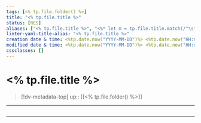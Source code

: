 ```yaml
---
tags: [<% tp.file.folder() %>]
title: "<% tp.file.title %>"
status: [RES]
aliases: ["<% tp.file.title %>", "<%* let m = tp.file.title.match(/^\s*(.*?)\s*-\s*(.+)/); if(m) tR += m[1].trim(); %>"]
linter-yaml-title-alias: "<% tp.file.title %>"
creation date & time: <%tp.date.now("YYYY-MM-DD")%> <%tp.date.now("HH:mm")%>
modified date & time: <%tp.date.now("YYYY-MM-DD")%> <%tp.date.now("HH:mm")%>
cssclasses: []
---
```


# <% tp.file.title %>

> [!dv-metadata-top]
> up:: [[<% tp.file.folder() %>]]

- - -

##


- - -